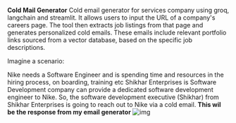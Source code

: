 **Cold Mail Generator**
Cold email generator for services company using groq, langchain and streamlit. It allows users to input the URL of a company's careers page. The tool then extracts job listings from that page and generates personalized cold emails. These emails include relevant portfolio links sourced from a vector database, based on the specific job descriptions.

Imagine a scenario:

Nike needs a  Software Engineer and is spending time and resources in the hiring process, on boarding, training etc
Shikhar Enterprises is Software Development company can provide a dedicated software development engineer to Nike. So, the software development executive (Shikhar) from Shikhar Enterprises is going to reach out to Nike via a cold email.
**This wil be the response from my email generator**
![img](https://github.com/user-attachments/assets/3e45b3b0-7e4c-4705-aa18-851adfb0abfd)
